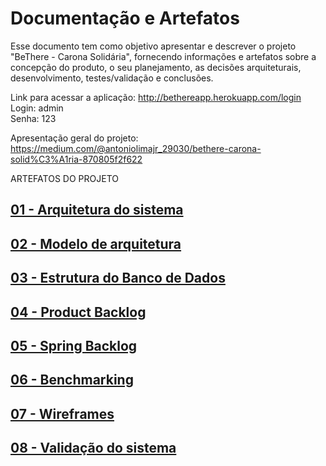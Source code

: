 # Documentação e Artefatos

Esse documento tem como objetivo apresentar e descrever o projeto "BeThere - Carona Solidária", fornecendo informações e artefatos sobre a concepção do produto, o seu planejamento, as decisões arquiteturais, desenvolvimento, testes/validação e conclusões.

Link para acessar a aplicação:
http://bethereapp.herokuapp.com/login    
Login: admin    
Senha: 123

Apresentação geral do projeto:  
https://medium.com/@antoniolimajr_29030/bethere-carona-solid%C3%A1ria-870805f2f622

ARTEFATOS DO PROJETO

## [01 - Arquitetura do sistema](arquitetura-sistema.md)

## [02 - Modelo de arquitetura](modelo-arquitetura.md)

## [03 - Estrutura do Banco de Dados](estrutura-banco-dados.md)

## [04 - Product Backlog](product-backlog.md)

## [05 - Spring Backlog](spring-backlog.md)

## [06 - Benchmarking](benchmarking.md)

## [07 - Wireframes](wireframes.md)

## [08 - Validação do sistema](validacao-sistema.md)
